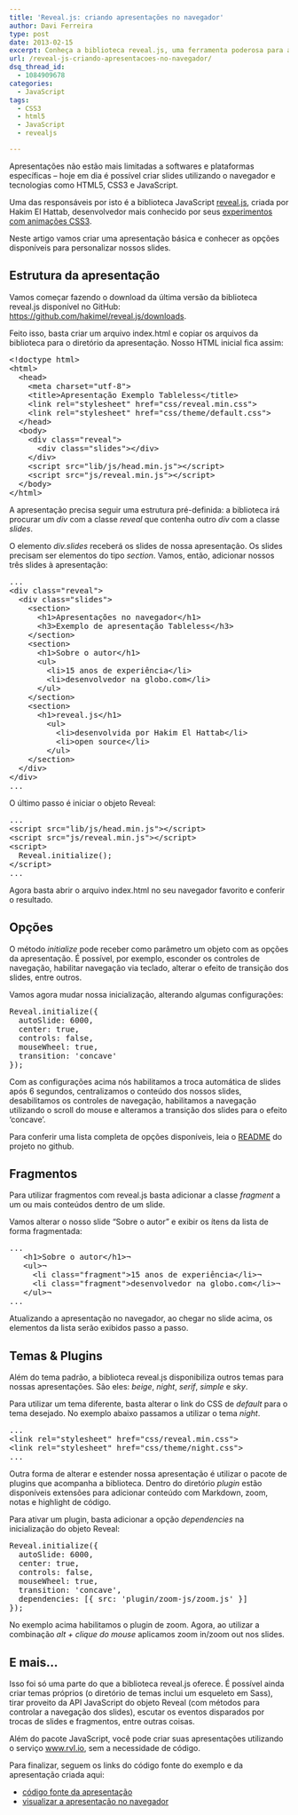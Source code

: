 ```yaml
---
title: 'Reveal.js: criando apresentações no navegador'
author: Davi Ferreira
type: post
date: 2013-02-15
excerpt: Conheça a biblioteca reveal.js, uma ferramenta poderosa para a criação de apresentações de slides que não dependem de nenhum software especial, apenas um navegador moderno.
url: /reveal-js-criando-apresentacoes-no-navegador/
dsq_thread_id:
  - 1084909678
categories:
  - JavaScript
tags:
  - CSS3
  - html5
  - JavaScript
  - revealjs

---
```

Apresentações não estão mais limitadas a softwares e plataformas específicas – hoje em dia é possível criar slides utilizando o navegador e tecnologias como HTML5, CSS3 e JavaScript. 

Uma das responsáveis por isto é a biblioteca JavaScript <a href="http://lab.hakim.se/reveal-js/" target="_blank">reveal.js</a>, criada por Hakim El Hattab, desenvolvedor mais conhecido por seus <a href="http://lab.hakim.se/" target="_blank">experimentos com animações CSS3</a>.

Neste artigo vamos criar uma apresentação básica e conhecer as opções disponíveis para personalizar nossos slides.

## Estrutura da apresentação

Vamos começar fazendo o download da última versão da biblioteca reveal.js disponível no GitHub: <a href="https://github.com/hakimel/reveal.js/downloads" target="_blank">https://github.com/hakimel/reveal.js/downloads</a>.

Feito isso, basta criar um arquivo index.html e copiar os arquivos da biblioteca para o diretório da apresentação. Nosso HTML inicial fica assim:

<pre class="lang-html">&lt;!doctype html&gt;
&lt;html&gt;
  &lt;head&gt;
    &lt;meta charset="utf-8"&gt;
    &lt;title&gt;Apresentação Exemplo Tableless&lt;/title&gt;
    &lt;link rel="stylesheet" href="css/reveal.min.css"&gt;
    &lt;link rel="stylesheet" href="css/theme/default.css"&gt;
  &lt;/head&gt;
  &lt;body&gt;
    &lt;div class="reveal"&gt;
      &lt;div class="slides"&gt;&lt;/div&gt;
    &lt;/div&gt;
    &lt;script src="lib/js/head.min.js"&gt;&lt;/script&gt;
    &lt;script src="js/reveal.min.js"&gt;&lt;/script&gt;
  &lt;/body&gt;
&lt;/html&gt;</pre>

A apresentação precisa seguir uma estrutura pré-definida: a biblioteca irá procurar um _div_ com a classe _reveal_ que contenha outro _div_ com a classe _slides_.

O elemento _div.slides_ receberá os slides de nossa apresentação. Os slides precisam ser elementos do tipo _section_. Vamos, então, adicionar nossos três slides à apresentação:

<pre class="lang-html">...
&lt;div class="reveal"&gt;
  &lt;div class="slides"&gt;
    &lt;section&gt;
      &lt;h1&gt;Apresentações no navegador&lt;/h1&gt;
      &lt;h3&gt;Exemplo de apresentação Tableless&lt;/h3&gt;
    &lt;/section&gt;
    &lt;section&gt;
      &lt;h1&gt;Sobre o autor&lt;/h1&gt;
      &lt;ul&gt;
        &lt;li&gt;15 anos de experiência&lt;/li&gt;
        &lt;li&gt;desenvolvedor na globo.com&lt;/li&gt;
      &lt;/ul&gt;
    &lt;/section&gt;
    &lt;section&gt;
      &lt;h1&gt;reveal.js&lt;/h1&gt;
        &lt;ul&gt;
          &lt;li&gt;desenvolvida por Hakim El Hattab&lt;/li&gt;
          &lt;li&gt;open source&lt;/li&gt;
        &lt;/ul&gt;
    &lt;/section&gt;
  &lt;/div&gt;
&lt;/div&gt;
...</pre>

O último passo é iniciar o objeto Reveal:

<pre class="lang-html">...
&lt;script src="lib/js/head.min.js"&gt;&lt;/script&gt;
&lt;script src="js/reveal.min.js"&gt;&lt;/script&gt;
&lt;script&gt;
  Reveal.initialize();
&lt;/script&gt;
...</pre>

Agora basta abrir o arquivo index.html no seu navegador favorito e conferir o resultado.

## Opções

O método _initialize_ pode receber como parâmetro um objeto com as opções da apresentação. É possível, por exemplo, esconder os controles de navegação, habilitar navegação via teclado, alterar o efeito de transição dos slides, entre outros.

Vamos agora mudar nossa inicialização, alterando algumas configurações:

<pre class="lang-javascript">Reveal.initialize({
  autoSlide: 6000,
  center: true,
  controls: false,
  mouseWheel: true,
  transition: 'concave'
});</pre>

Com as configurações acima nós habilitamos a troca automática de slides após 6 segundos, centralizamos o conteúdo dos nossos slides, desabilitamos os controles de navegação, habilitamos a navegação utilizando o scroll do mouse e alteramos a transição dos slides para o efeito &#8216;concave&#8217;.

Para conferir uma lista completa de opções disponíveis, leia o <a href="https://github.com/hakimel/reveal.js/blob/master/README.md#configuration" target="_blank">README</a> do projeto no github.

## Fragmentos

Para utilizar fragmentos com reveal.js basta adicionar a classe _fragment_ a um ou mais conteúdos dentro de um slide. 

Vamos alterar o nosso slide &#8220;Sobre o autor&#8221; e exibir os ítens da lista de forma fragmentada:

<pre class="lang-html">...
   &lt;h1&gt;Sobre o autor&lt;/h1&gt;¬
   &lt;ul&gt;¬
     &lt;li class="fragment"&gt;15 anos de experiência&lt;/li&gt;¬
     &lt;li class="fragment"&gt;desenvolvedor na globo.com&lt;/li&gt;¬
   &lt;/ul&gt;¬
...</pre>

Atualizando a apresentação no navegador, ao chegar no slide acima, os elementos da lista serão exibidos passo a passo.

## Temas & Plugins

Além do tema padrão, a biblioteca reveal.js disponibiliza outros temas para nossas apresentações. São eles: _beige_, _night_, _serif_, _simple_ e _sky_.

Para utilizar um tema diferente, basta alterar o link do CSS de _default_ para o tema desejado. No exemplo abaixo passamos a utilizar o tema _night_.

<pre class="lang-html">...
&lt;link rel="stylesheet" href="css/reveal.min.css"&gt;
&lt;link rel="stylesheet" href="css/theme/night.css"&gt;
...</pre>

Outra forma de alterar e estender nossa apresentação é utilizar o pacote de plugins que acompanha a biblioteca. Dentro do diretório _plugin_ estão disponíveis extensões para adicionar conteúdo com Markdown, zoom, notas e highlight de código.

Para ativar um plugin, basta adicionar a opção _dependencies_ na inicialização do objeto Reveal:

<pre class="lang-javascript">Reveal.initialize({
  autoSlide: 6000,
  center: true,
  controls: false,
  mouseWheel: true,
  transition: 'concave',
  dependencies: [{ src: 'plugin/zoom-js/zoom.js' }]
});</pre>

No exemplo acima habilitamos o plugin de zoom. Agora, ao utilizar a combinação _alt + clique do mouse_ aplicamos zoom in/zoom out nos slides.

## E mais&#8230;

Isso foi só uma parte do que a biblioteca reveal.js oferece. É possível ainda criar temas próprios (o diretório de temas inclui um esqueleto em Sass), tirar proveito da API JavaScript do objeto Reveal (com métodos para controlar a navegação dos slides), escutar os eventos disparados por trocas de slides e fragmentos, entre outras coisas.

Além do pacote JavaScript, você pode criar suas apresentações utilizando o serviço <a href="http://www.rvl.io/" target="_blank">www.rvl.io</a>, sem a necessidade de código.

Para finalizar, seguem os links do código fonte do exemplo e da apresentação criada aqui:

  * <a href="https://github.com/tableless/exemplos/tree/gh-pages/revealjs" target="_blank">código fonte da apresentação</a>
  * <a href="http://tableless.github.com/exemplos/revealjs/" target="_blank">visualizar a apresentação no navegador</a>